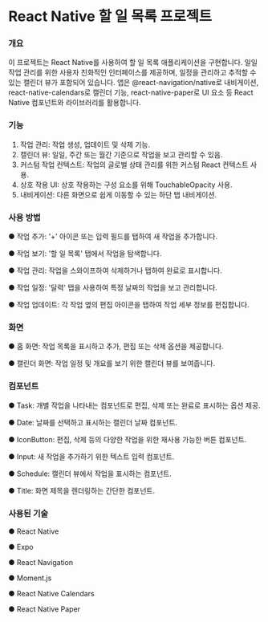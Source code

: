 # React Native 할 일 목록 프로젝트

### 개요
이 프로젝트는 React Native를 사용하여 할 일 목록 애플리케이션을 구현합니다.
일일 작업 관리를 위한 사용자 친화적인 인터페이스를 제공하며, 일정을 관리하고 추적할 수 있는 캘린더 뷰가 포함되어 있습니다. 
앱은 @react-navigation/native로 내비게이션, react-native-calendars로 캘린더 기능, 
react-native-paper로 UI 요소 등 React Native 컴포넌트와 라이브러리를 활용합니다.

### 기능
1. 작업 관리: 작업 생성, 업데이트 및 삭제 기능.
2. 캘린더 뷰: 일일, 주간 또는 월간 기준으로 작업을 보고 관리할 수 있음.
3. 커스텀 작업 컨텍스트: 작업의 글로벌 상태 관리를 위한 커스텀 React 컨텍스트 사용.
4. 상호 작용 UI: 상호 작용하는 구성 요소를 위해 TouchableOpacity 사용.
5. 내비게이션: 다른 화면으로 쉽게 이동할 수 있는 하단 탭 내비게이션.

### 사용 방법
● 작업 추가: '+' 아이콘 또는 입력 필드를 탭하여 새 작업을 추가합니다.

● 작업 보기: '할 일 목록' 탭에서 작업을 탐색합니다.

● 작업 관리: 작업을 스와이프하여 삭제하거나 탭하여 완료로 표시합니다.

● 작업 일정: '달력' 탭을 사용하여 특정 날짜의 작업을 보고 관리합니다.

● 작업 업데이트: 각 작업 옆의 편집 아이콘을 탭하여 작업 세부 정보를 편집합니다.

### 화면
● 홈 화면: 작업 목록을 표시하고 추가, 편집 또는 삭제 옵션을 제공합니다.

● 캘린더 화면: 작업 일정 및 개요를 보기 위한 캘린더 뷰를 보여줍니다.

### 컴포넌트
● Task: 개별 작업을 나타내는 컴포넌트로 편집, 삭제 또는 완료로 표시하는 옵션 제공.

● Date: 날짜를 선택하고 표시하는 캘린더 날짜 컴포넌트.

● IconButton: 편집, 삭제 등의 다양한 작업을 위한 재사용 가능한 버튼 컴포넌트.

● Input: 새 작업을 추가하기 위한 텍스트 입력 컴포넌트.

● Schedule: 캘린더 뷰에서 작업을 표시하는 컴포넌트.

● Title: 화면 제목을 렌더링하는 간단한 컴포넌트.

### 사용된 기술
● React Native

● Expo

● React Navigation

● Moment.js

● React Native Calendars

● React Native Paper
